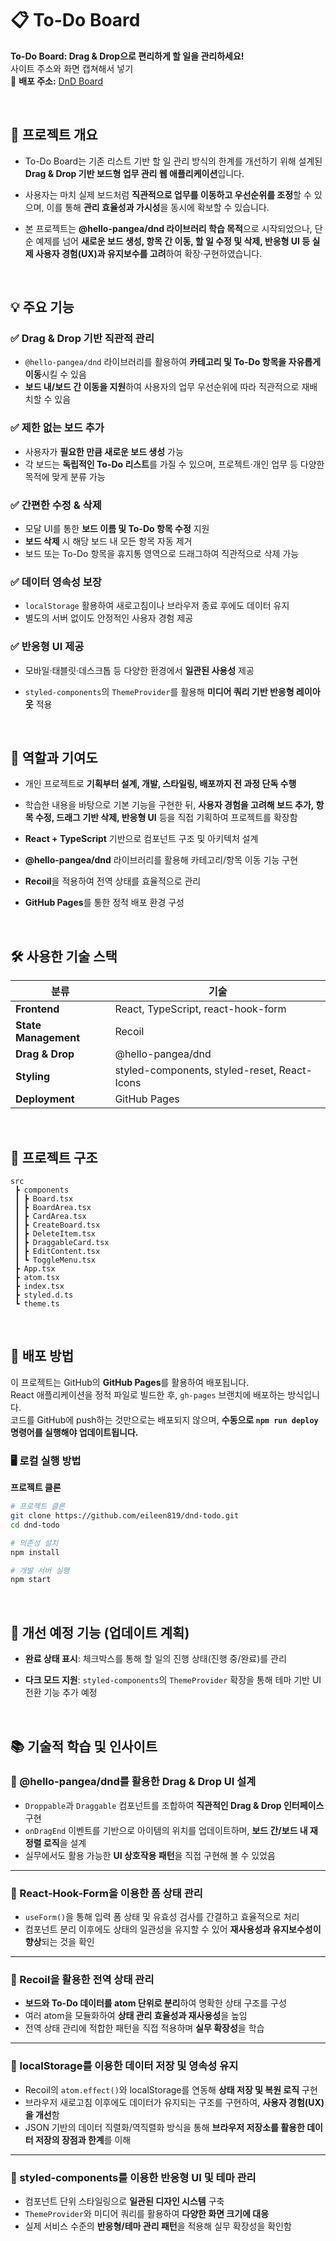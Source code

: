 # 📋 To-Do Board

**To-Do Board: Drag & Drop으로 편리하게 할 일을 관리하세요!**  
사이트 주소와 화면 캡쳐해서 넣기  
🔗 **배포 주소:** [DnD Board](https://eileen819.github.io/dnd-todo)

  <br/>

## 📌 프로젝트 개요

- To-Do Board는 기존 리스트 기반 할 일 관리 방식의 한계를 개선하기 위해 설계된 **Drag & Drop 기반 보드형 업무 관리 웹 애플리케이션**입니다.
- 사용자는 마치 실제 보드처럼 **직관적으로 업무를 이동하고 우선순위를 조정**할 수 있으며, 이를 통해 **관리 효율성과 가시성**을 동시에 확보할 수 있습니다.
- 본 프로젝트는 **@hello-pangea/dnd 라이브러리 학습 목적**으로 시작되었으나, 단순 예제를 넘어 **새로운 보드 생성, 항목 간 이동, 할 일 수정 및 삭제, 반응형 UI 등 실제 사용자 경험(UX)과 유지보수를 고려**하여 확장·구현하였습니다.

  <br/>

## 💡 주요 기능

### ✅ Drag & Drop 기반 직관적 관리

- `@hello-pangea/dnd` 라이브러리를 활용하여 **카테고리 및 To-Do 항목을 자유롭게 이동**시킬 수 있음
- **보드 내/보드 간 이동을 지원**하여 사용자의 업무 우선순위에 따라 직관적으로 재배치할 수 있음

### ✅ 제한 없는 보드 추가

- 사용자가 **필요한 만큼 새로운 보드 생성** 가능
- 각 보드는 **독립적인 To-Do 리스트**를 가질 수 있으며, 프로젝트·개인 업무 등 다양한 목적에 맞게 분류 가능

### ✅ 간편한 수정 & 삭제

- 모달 UI를 통한 **보드 이름 및 To-Do 항목 수정** 지원
- **보드 삭제** 시 해당 보드 내 모든 항목 자동 제거
- 보드 또는 To-Do 항목을 휴지통 영역으로 드래그하여 직관적으로 삭제 가능

### ✅ 데이터 영속성 보장

- `localStorage` 활용하여 새로고침이나 브라우저 종료 후에도 데이터 유지
- 별도의 서버 없이도 안정적인 사용자 경험 제공

### ✅ 반응형 UI 제공

- 모바일·태블릿·데스크톱 등 다양한 환경에서 **일관된 사용성** 제공
- `styled-components`의 `ThemeProvider`를 활용해 **미디어 쿼리 기반 반응형 레이아웃** 적용

  <br/>

## 🔎 역할과 기여도

- 개인 프로젝트로 **기획부터 설계, 개발, 스타일링, 배포까지 전 과정 단독 수행**
- 학습한 내용을 바탕으로 기본 기능을 구현한 뒤, **사용자 경험을 고려해 보드 추가, 항목 수정, 드래그 기반 삭제, 반응형 UI** 등을 직접 기획하여 프로젝트를 확장함
- **React + TypeScript** 기반으로 컴포넌트 구조 및 아키텍처 설계
- **@hello-pangea/dnd** 라이브러리를 활용해 카테고리/항목 이동 기능 구현
- **Recoil**을 적용하여 전역 상태를 효율적으로 관리
- **GitHub Pages**를 통한 정적 배포 환경 구성

  <br/>

## 🛠️ 사용한 기술 스택

| 분류                 | 기술                                         |
| -------------------- | -------------------------------------------- |
| **Frontend**         | React, TypeScript, react-hook-form           |
| **State Management** | Recoil                                       |
| **Drag & Drop**      | @hello-pangea/dnd                            |
| **Styling**          | styled-components, styled-reset, React-Icons |
| **Deployment**       | GitHub Pages                                 |

  <br/>

## 📁 프로젝트 구조

```
src
 ┣ components
 ┃ ┣ Board.tsx
 ┃ ┣ BoardArea.tsx
 ┃ ┣ CardArea.tsx
 ┃ ┣ CreateBoard.tsx
 ┃ ┣ DeleteItem.tsx
 ┃ ┣ DraggableCard.tsx
 ┃ ┣ EditContent.tsx
 ┃ ┗ ToggleMenu.tsx
 ┣ App.tsx
 ┣ atom.tsx
 ┣ index.tsx
 ┣ styled.d.ts
 ┗ theme.ts
```

  <br/>

## 🚀 배포 방법

이 프로젝트는 GitHub의 **GitHub Pages**를 활용하여 배포됩니다.  
React 애플리케이션을 정적 파일로 빌드한 후, `gh-pages` 브랜치에 배포하는 방식입니다.  
코드를 GitHub에 push하는 것만으로는 배포되지 않으며, **수동으로 `npm run deploy` 명령어를 실행해야 업데이트됩니다.**

### 🖥️ 로컬 실행 방법

**프로젝트 클론**

```bash
# 프로젝트 클론
git clone https://github.com/eileen819/dnd-todo.git
cd dnd-todo

# 의존성 설치
npm install

# 개발 서버 실행
npm start
```

  <br/>

## 🔄 개선 예정 기능 (업데이트 계획)

- **완료 상태 표시**: 체크박스를 통해 할 일의 진행 상태(진행 중/완료)를 관리
- **다크 모드 지원**: `styled-components`의 `ThemeProvider` 확장을 통해 테마 기반 UI 전환 기능 추가 예정

  <br/>

## 📚 기술적 학습 및 인사이트

### 📍 @hello-pangea/dnd를 활용한 Drag & Drop UI 설계

- `Droppable`과 `Draggable` 컴포넌트를 조합하여 **직관적인 Drag & Drop 인터페이스** 구현
- `onDragEnd` 이벤트를 기반으로 아이템의 위치를 업데이트하며, **보드 간/보드 내 재정렬 로직**을 설계
- 실무에서도 활용 가능한 **UI 상호작용 패턴**을 직접 구현해 볼 수 있었음

---

### 📍 React-Hook-Form을 이용한 폼 상태 관리

- `useForm()`을 통해 입력 폼 상태 및 유효성 검사를 간결하고 효율적으로 처리
- 컴포넌트 분리 이후에도 상태의 일관성을 유지할 수 있어 **재사용성과 유지보수성이 향상**되는 것을 확인

---

### 📍 Recoil을 활용한 전역 상태 관리

- **보드와 To-Do 데이터를 atom 단위로 분리**하여 명확한 상태 구조를 구성
- 여러 atom을 모듈화하여 **상태 관리 효율성과 재사용성**을 높임
- 전역 상태 관리에 적합한 패턴을 직접 적용하며 **실무 확장성**을 학습

---

### 📍 localStorage를 이용한 데이터 저장 및 영속성 유지

- Recoil의 `atom.effect()`와 localStorage를 연동해 **상태 저장 및 복원 로직** 구현
- 브라우저 새로고침 이후에도 데이터가 유지되는 구조를 구현하여, **사용자 경험(UX)을 개선**함
- JSON 기반의 데이터 직렬화/역직렬화 방식을 통해 **브라우저 저장소를 활용한 데이터 저장의 장점과 한계**를 이해

---

### 📍 styled-components를 이용한 반응형 UI 및 테마 관리

- 컴포넌트 단위 스타일링으로 **일관된 디자인 시스템** 구축
- `ThemeProvider`와 미디어 쿼리를 활용하여 **다양한 화면 크기에 대응**
- 실제 서비스 수준의 **반응형/테마 관리 패턴**을 적용해 실무 확장성을 확인함
